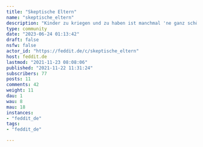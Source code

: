 ```yaml
---
title: "Skeptische Eltern" 
name: "skeptische_eltern"
description: "Kinder zu kriegen und zu haben ist manchmal 'ne ganz schöne Reise.Da kann es helfen, sich auch mal auszutauschen. Dies soll daher eine Anlaufstelle für Menschen sein, denen diese Themen anderswo mit zu viel Geschwurbel diskutiert werden.Was wir hier wollen (unvollständig):- Erlebnis- und Erfahrungsberichte- Offen gestellte Fragen (z.B. Ist X Esoterik?)- manchmal auch einfach auskotzen- Generell Austausch über  - Elternthemen  - WissenchaftWir sind offen für alle Menschen. Werbung für verschwurbelte Weltbilder muss jedoch woanders stattfinden. Ebensowenig haben hier Rassismus, Sexismus, Trans- oder Xenophobie etc. einen Platz.Die Entscheidung, ob ihr Fotos eurer Kinder hier einstellen möchtet, trefft ihr selbst. "
type: community
date: "2023-06-24 01:13:42"
draft: false
nsfw: false
actor_id: "https://feddit.de/c/skeptische_eltern"
host: feddit.de
lastmod: "2021-11-23 08:08:06"
published: "2021-11-22 11:31:24"
subscribers: 77
posts: 11
comments: 42
weight: 11
dau: 1
wau: 8
mau: 18
instances:
- "feddit_de"
tags: 
- "feddit_de"

---
```

